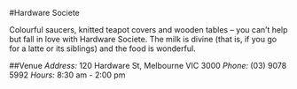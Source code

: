 #Hardware Societe

Colourful saucers, knitted teapot covers and wooden tables – you can’t help but fall in love with Hardware Societe. The milk is divine (that is, if you go for a latte or its siblings) and the food is wonderful.


##Venue
*Address:* 120 Hardware St, Melbourne VIC 3000
*Phone:* (03) 9078 5992
*Hours:* 8:30 am - 2:00 pm